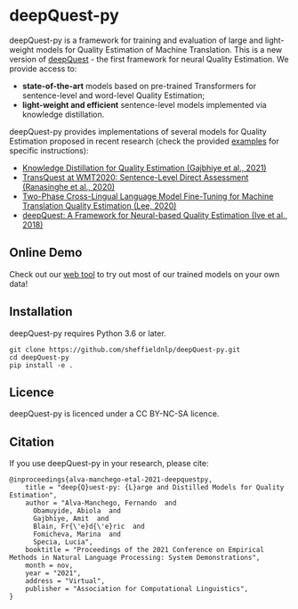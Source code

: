 # deepQuest-py
deepQuest-py is a framework for training and evaluation of large and light-weight models for Quality Estimation of Machine Translation. 
This is a new version of [deepQuest](https://github.com/sheffieldnlp/deepQuest) - the first framework for neural Quality Estimation. 
We provide access to:

- **state-of-the-art** models based on pre-trained Transformers for sentence-level and word-level Quality Estimation;
- **light-weight and efficient** sentence-level models implemented via knowledge distillation.

deepQuest-py provides implementations of several models for Quality Estimation proposed in recent research (check the provided [examples](https://github.com/sheffieldnlp/deepQuest-py/tree/main/examples) for specific instructions):

- [Knowledge Distillation for Quality Estimation (Gajbhiye et al., 2021)](https://github.com/sheffieldnlp/deepQuest-py/tree/main/examples/knowledge_distillation)
- [TransQuest at WMT2020: Sentence-Level Direct Assessment (Ranasinghe et al., 2020)](https://github.com/sheffieldnlp/deepQuest-py/tree/main/examples/monotransquest)
- [Two-Phase Cross-Lingual Language Model Fine-Tuning for Machine Translation Quality Estimation (Lee, 2020)](https://github.com/sheffieldnlp/deepQuest-py/tree/main/examples/beringlab)
- [deepQuest: A Framework for Neural-based Quality Estimation (Ive et al., 2018)](https://github.com/sheffieldnlp/deepQuest-py/tree/main/examples/birnn)

## Online Demo
Check out our [web tool](https://dq.fredblain.org/) to try out most of our trained models on your own data!

## Installation
deepQuest-py requires Python 3.6 or later. 

```
git clone https://github.com/sheffieldnlp/deepQuest-py.git
cd deepQuest-py
pip install -e .
```

## Licence
deepQuest-py is licenced under a CC BY-NC-SA licence.

## Citation
If you use deepQuest-py in your research, please cite:

```
@inproceedings{alva-manchego-etal-2021-deepquestpy,
    title = "deep{Q}uest-py: {L}arge and Distilled Models for Quality Estimation",
    author = "Alva-Manchego, Fernando  and
      Obamuyide, Abiola  and
      Gajbhiye, Amit  and
      Blain, Fr{\'e}d{\'e}ric  and
      Fomicheva, Marina  and
      Specia, Lucia",
    booktitle = "Proceedings of the 2021 Conference on Empirical Methods in Natural Language Processing: System Demonstrations",
    month = nov,
    year = "2021",
    address = "Virtual",
    publisher = "Association for Computational Linguistics",
}
```
